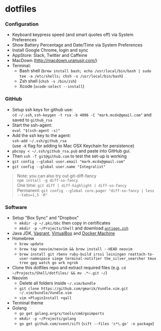# dotfiles

### Configuration

- Keyboard keypress speed (and smart quotes off) via System Preferences
- Show Battery Percentage and Date/Time via System Preferences
- Install Google Chrome, login and sync
- AppStore: Slack, Twitter and Caffeine
- MacDown (http://macdown.uranusjr.com/)
- Terminal: 
  - Bash shell (`brew install bash; echo /usr/local/bin/bash | sudo tee -a /etc/shells; chsh -s /usr/local/bin/bash`)
  - Zsh shell (`chsh -s /bin/zsh`)
  - Xcode (`xcode-select --install`)

### GitHub

- Setup ssh keys for github use:  
`cd ~/.ssh`, `ssh-keygen -t rsa -b 4096 -C "mark.mcdx@gmail.com"` and saved to `github_rsa`
- Start the ssh-agent:  
`eval "$(ssh-agent -s)"`
- Add the ssh key to the agent:  
`ssh-add ~/.ssh/github_rsa`  
(use `-K` flag for adding to Mac OSX Keychain for persistence)
- `pbcopy < ~/.ssh/github_rsa.pub` and paste into GitHub gui.
- Then `ssh -T git@github.com` to test the set-up is working
- `git config --global user.email "mark.mcdx@gmail.com"`
- `git config --global user.name "Integralist"`

> Note: you can also try out git-diff-fancy  
> `npm install -g diff-so-fancy`  
> One time: `git diff | diff-highlight | diff-so-fancy`  
> Permanent: `git config --global core.pager "diff-so-fancy | less --tabs=1,5 -R"`

### Software

- Setup "Box Sync" and "Dropbox"
  - `mkdir -p ~/.pki/bbc` then copy in certificates
  - `mkdir -p ~/Projects/Shell` and download [`antigen.zsh`](https://github.com/zsh-users/antigen/blob/master/antigen.zsh)
- Java JDK, [Vagrant](https://www.vagrantup.com/downloads.html), [VirtualBox](https://www.virtualbox.org/wiki/Downloads) and [Docker Machine](https://www.docker.com/toolbox)
- Homebrew
  - `brew update`
  - `brew tap neovim/neovim && brew install --HEAD neovim` 
  - `brew install git rbenv ruby-build irssi leiningen reattach-to-user-namespace siege terminal-notifier the_silver_searcher tmux tree gpg watch go wrk ngrok`
- Clone this dotfiles repo and extract required files (e.g. `cd ~/Projects/Shell/dotfiles/ && mv .*~.git ~/`)
- Neovim
  - Delete all folders inside `~/.vim/bundle`
  - `git clone https://github.com/gmarik/Vundle.vim.git ~/.vim/bundle/Vundle.vim`
  - `vim +PluginInstall +qall`
- Terminal theme
- Golang
  - `go get golang.org/x/tools/cmd/goimports`
  - `mkdir -p ~/Projects/golang`
  - `go get github.com/svent/sift` (`sift --files 'c*\.go' -n package`)
